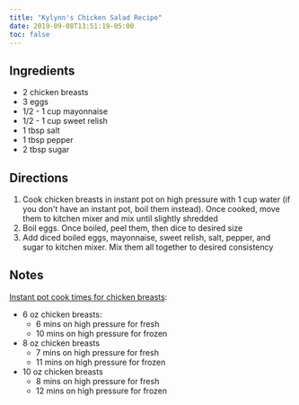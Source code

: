 ```yaml
---
title: "Kylynn's Chicken Salad Recipe"
date: 2019-09-08T13:51:19-05:00
toc: false
---
```


## Ingredients

- 2 chicken breasts
- 3 eggs
- 1/2 - 1 cup mayonnaise
- 1/2 - 1 cup sweet relish
- 1 tbsp salt
- 1 tbsp pepper
- 2 tbsp sugar

## Directions

1. Cook chicken breasts in instant pot on high pressure with 1 cup water (if you don't have an instant pot, boil them instead). Once cooked, move them to kitchen mixer and mix until slightly shredded
1. Boil eggs. Once boiled, peel them, then dice to desired size
1. Add diced boiled eggs, mayonnaise, sweet relish, salt, pepper, and sugar to kitchen mixer. Mix them all together to desired consistency

## Notes

[Instant pot cook times for chicken breasts](https://amindfullmom.com/instant-pot-chicken-breasts/):

- 6 oz chicken breasts:
    - 6 mins on high pressure for fresh
    - 10 mins on high pressure for frozen
- 8 oz chicken breasts 
    - 7 mins on high pressure for fresh
    - 11 mins on high pressure for frozen
- 10 oz chicken breasts 
    - 8 mins on high pressure for fresh
    - 12 mins on high pressure for frozen
